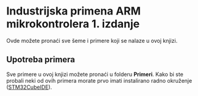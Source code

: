 <!--# industrijska-primena-arm-mikrokontrolera
Ovde se nalaze sve šeme, programi i sav prateći materijal koji se nalazi u knjizi "Industrijska primena ARM mikrokontrolera"-->

<h1>Industrijska primena <b>ARM</b> mikrokontrolera 1. izdanje</h1>
<p>Ovde možete pronaći sve šeme i primere koji se nalaze u ovoj knjizi.</p>

<h2>Upotreba primera</h2>
Sve primere u ovoj knjizi možete pronaći u folderu <b>Primeri</b>.
Kako bi ste probali neki od ovih primera morate prvo imati instalirano radno okruženje (<a href='https://www.st.com/en/development-tools/stm32cubeide.html#get-software'>STM32CubeIDE</a>).

